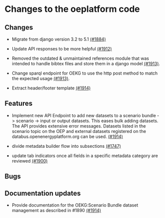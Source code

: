 <!--
SPDX-FileCopyrightText: 2025 Jonas Huber <jonas.huber@rl-institut.de>

SPDX-License-Identifier: CC0-1.0
-->

# Changes to the oeplatform code

## Changes

- Migrate from django version 3.2 to 5.1 [(#1884)](https://github.com/OpenEnergyPlatform/oeplatform/pull/1884)

- Update API responses to be more helpful [(#1912)](https://github.com/OpenEnergyPlatform/oeplatform/pull/1912)

- Removed the outdated & unmaintained references module that was intended to handle bibtex files and store them in a django model [(#1913)](https://github.com/OpenEnergyPlatform/oeplatform/pull/1913).

- Change sparql endpoint for OEKG to use the http post method to match the expected usage [(#1913)](https://github.com/OpenEnergyPlatform/oeplatform/pull/1913).

- Extract header/footer template [(#1914)](https://github.com/OpenEnergyPlatform/oeplatform/pull/1914)

## Features

- Implement new API Endpoint to add new datasets to a scenario bundle -> scenario -> input or output datasets. This eases bulk adding datasets. The API provides extensive error messages. Datasets listed in the scenario topic on the OEP and external datasets registered on the databus.openenergyplatform.org can be used. [(#1914)](https://github.com/OpenEnergyPlatform/oeplatform/pull/1894)

- divide metadata builder flow into subsections [(#1747)](https://github.com/OpenEnergyPlatform/oeplatform/pull/1747)

- update tab indicators once all fields in a specific metadata category are reviewed [(#1900)](https://github.com/OpenEnergyPlatform/oeplatform/pull/1900)

## Bugs

## Documentation updates

- Provide documentation for the OEKG:Scenario Bundle dataset management as described in #1890 [(#1914)](https://github.com/OpenEnergyPlatform/oeplatform/pull/1894)
